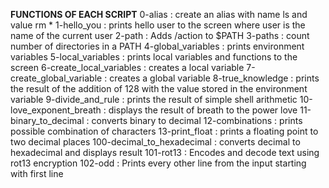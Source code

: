 **FUNCTIONS OF EACH SCRIPT**
0-alias : create an alias with name ls and value rm *
1-hello_you : prints hello user to the screen where user is the name of the current user
2-path : Adds /action to $PATH
3-paths : count number of directories in a PATH
4-global_variables : prints environment variables
5-local_variables : prints local variables and functions to the screen
6-create_local_variables : creates a local variable
7-create_global_variable : creates a global variable
8-true_knowledge : prints the result of the addition of 128 with the value stored in the environment variable
9-divide_and_rule : prints the result of simple shell arithmetic
10-love_exponent_breath : displays the result of breath to the power love
11-binary_to_decimal : converts binary to decimal
12-combinations : prints possible combination of characters
13-print_float : prints a floating point to two decimal places
100-decimal_to_hexadecimal : converts decimal to hexadecimal and displays result 
101-rot13 : Encodes and decode text using rot13 encryption
102-odd : Prints every other line from the input starting with first line
